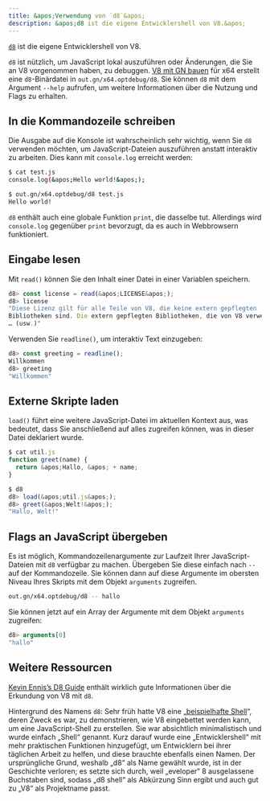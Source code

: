 ```yaml
---
title: &apos;Verwendung von `d8`&apos;
description: &apos;d8 ist die eigene Entwicklershell von V8.&apos;
---
```

[`d8`](https://source.chromium.org/chromium/chromium/src/+/main:v8/src/d8/) ist die eigene Entwicklershell von V8.

`d8` ist nützlich, um JavaScript lokal auszuführen oder Änderungen, die Sie an V8 vorgenommen haben, zu debuggen. [V8 mit GN bauen](/docs/build-gn) für x64 erstellt eine `d8`-Binärdatei in `out.gn/x64.optdebug/d8`. Sie können `d8` mit dem Argument `--help` aufrufen, um weitere Informationen über die Nutzung und Flags zu erhalten.

## In die Kommandozeile schreiben

Die Ausgabe auf die Konsole ist wahrscheinlich sehr wichtig, wenn Sie `d8` verwenden möchten, um JavaScript-Dateien auszuführen anstatt interaktiv zu arbeiten. Dies kann mit `console.log` erreicht werden:

```bash
$ cat test.js
console.log(&apos;Hello world!&apos;);

$ out.gn/x64.optdebug/d8 test.js
Hello world!
```

`d8` enthält auch eine globale Funktion `print`, die dasselbe tut. Allerdings wird `console.log` gegenüber `print` bevorzugt, da es auch in Webbrowsern funktioniert.

## Eingabe lesen

Mit `read()` können Sie den Inhalt einer Datei in einer Variablen speichern.

```js
d8> const license = read(&apos;LICENSE&apos;);
d8> license
"Diese Lizenz gilt für alle Teile von V8, die keine extern gepflegten
Bibliotheken sind. Die extern gepflegten Bibliotheken, die von V8 verwendet werden, sind:
… (usw.)"
```

Verwenden Sie `readline()`, um interaktiv Text einzugeben:

```js
d8> const greeting = readline();
Willkommen
d8> greeting
"Willkommen"
```

## Externe Skripte laden

`load()` führt eine weitere JavaScript-Datei im aktuellen Kontext aus, was bedeutet, dass Sie anschließend auf alles zugreifen können, was in dieser Datei deklariert wurde.

```js
$ cat util.js
function greet(name) {
  return &apos;Hallo, &apos; + name;
}

$ d8
d8> load(&apos;util.js&apos;);
d8> greet(&apos;Welt!&apos;);
"Hallo, Welt!"
```

## Flags an JavaScript übergeben

Es ist möglich, Kommandozeilenargumente zur Laufzeit Ihrer JavaScript-Dateien mit `d8` verfügbar zu machen. Übergeben Sie diese einfach nach `--` auf der Kommandozeile. Sie können dann auf diese Argumente im obersten Niveau Ihres Skripts mit dem Objekt `arguments` zugreifen.

```bash
out.gn/x64.optdebug/d8 -- hallo
```

Sie können jetzt auf ein Array der Argumente mit dem Objekt `arguments` zugreifen:

```js
d8> arguments[0]
"hallo"
```

## Weitere Ressourcen

[Kevin Ennis’s D8 Guide](https://gist.github.com/kevincennis/0cd2138c78a07412ef21) enthält wirklich gute Informationen über die Erkundung von V8 mit `d8`.

Hintergrund des Namens `d8`: Sehr früh hatte V8 eine „[beispielhafte Shell](https://chromium.googlesource.com/v8/v8/+/master/samples/shell.cc)“, deren Zweck es war, zu demonstrieren, wie V8 eingebettet werden kann, um eine JavaScript-Shell zu erstellen. Sie war absichtlich minimalistisch und wurde einfach „Shell“ genannt. Kurz darauf wurde eine „Entwicklershell“ mit mehr praktischen Funktionen hinzugefügt, um Entwicklern bei ihrer täglichen Arbeit zu helfen, und diese brauchte ebenfalls einen Namen. Der ursprüngliche Grund, weshalb „d8“ als Name gewählt wurde, ist in der Geschichte verloren; es setzte sich durch, weil „eveloper“ 8 ausgelassene Buchstaben sind, sodass „d8 shell“ als Abkürzung Sinn ergibt und auch gut zu „V8“ als Projektname passt.
